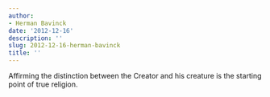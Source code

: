```yaml
---
author:
- Herman Bavinck
date: '2012-12-16'
description: ''
slug: 2012-12-16-herman-bavinck
title: ''
---
```

Affirming the distinction between the Creator and his creature is the starting point of true religion.



